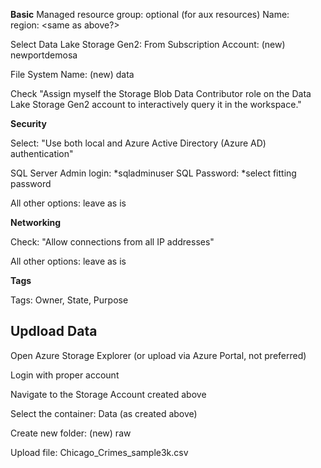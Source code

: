 **Basic**
Managed resource group: optional (for aux resources)
Name:   
region: <same as above?>

Select Data Lake Storage Gen2: From Subscription
Account: (new) newportdemosa

File System Name: (new) data

Check "Assign myself the Storage Blob Data Contributor role on the Data Lake Storage Gen2 account to interactively query it in the workspace."

**Security**

Select: "Use both local and Azure Active Directory (Azure AD) authentication"

SQL Server Admin login: *sqladminuser
SQL Password: *select fitting password

All other options: leave as is

**Networking**

Check: "Allow connections from all IP addresses"

All other options: leave as is

**Tags**

Tags: Owner, State, Purpose

## Updload Data

Open Azure Storage Explorer (or upload via Azure Portal, not preferred)

Login with proper account

Navigate to the Storage Account created above

Select the container: Data (as created above)

Create new folder: (new) raw

Upload file: Chicago_Crimes_sample3k.csv
